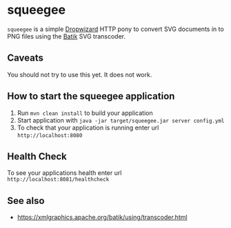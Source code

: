 # squeegee

`squeegee` is a simple [Dropwizard]() HTTP pony to convert SVG documents in to PNG files using the [Batik]() SVG transcoder.

## Caveats

You should not try to use this yet. It does not work.

## How to start the squeegee application

1. Run `mvn clean install` to build your application
1. Start application with `java -jar target/squeegee.jar server config.yml`
1. To check that your application is running enter url `http://localhost:8080`

## Health Check

To see your applications health enter url `http://localhost:8081/healthcheck`

## See also

* https://xmlgraphics.apache.org/batik/using/transcoder.html